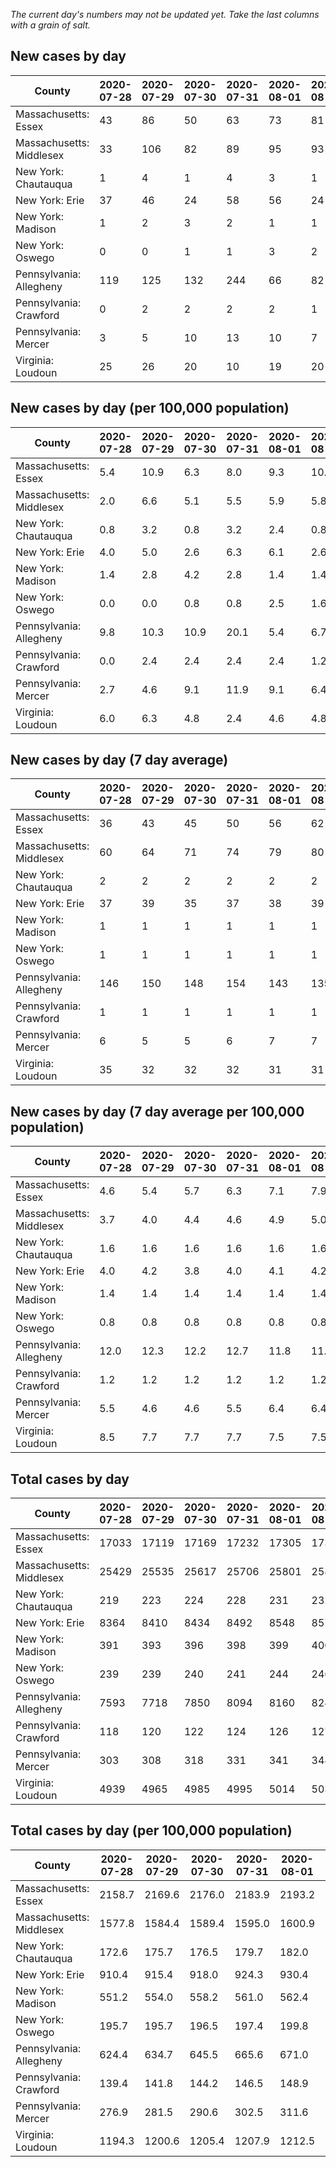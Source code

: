 _The current day's numbers may not be updated yet. Take the last columns with a grain of salt._
## New cases by day

| County | 2020-07-28 | 2020-07-29 | 2020-07-30 | 2020-07-31 | 2020-08-01 | 2020-08-02 | 2020-08-03 |
| --- | --- | --- | --- | --- | --- | --- | --- |
| Massachusetts: Essex | 43 | 86 | 50 | 63 | 73 | 81 |  |
| Massachusetts: Middlesex | 33 | 106 | 82 | 89 | 95 | 93 |  |
| New York: Chautauqua | 1 | 4 | 1 | 4 | 3 | 1 | 2 |
| New York: Erie | 37 | 46 | 24 | 58 | 56 | 24 | 54 |
| New York: Madison | 1 | 2 | 3 | 2 | 1 | 1 | 1 |
| New York: Oswego | 0 | 0 | 1 | 1 | 3 | 2 | 2 |
| Pennsylvania: Allegheny | 119 | 125 | 132 | 244 | 66 | 82 | 68 |
| Pennsylvania: Crawford | 0 | 2 | 2 | 2 | 2 | 1 | 5 |
| Pennsylvania: Mercer | 3 | 5 | 10 | 13 | 10 | 7 | 8 |
| Virginia: Loudoun | 25 | 26 | 20 | 10 | 19 | 20 | 25 |

## New cases by day (per 100,000 population)

| County | 2020-07-28 | 2020-07-29 | 2020-07-30 | 2020-07-31 | 2020-08-01 | 2020-08-02 | 2020-08-03 |
| --- | --- | --- | --- | --- | --- | --- | --- |
| Massachusetts: Essex | 5.4 | 10.9 | 6.3 | 8.0 | 9.3 | 10.3 |  |
| Massachusetts: Middlesex | 2.0 | 6.6 | 5.1 | 5.5 | 5.9 | 5.8 |  |
| New York: Chautauqua | 0.8 | 3.2 | 0.8 | 3.2 | 2.4 | 0.8 | 1.6 |
| New York: Erie | 4.0 | 5.0 | 2.6 | 6.3 | 6.1 | 2.6 | 5.9 |
| New York: Madison | 1.4 | 2.8 | 4.2 | 2.8 | 1.4 | 1.4 | 1.4 |
| New York: Oswego | 0.0 | 0.0 | 0.8 | 0.8 | 2.5 | 1.6 | 1.6 |
| Pennsylvania: Allegheny | 9.8 | 10.3 | 10.9 | 20.1 | 5.4 | 6.7 | 5.6 |
| Pennsylvania: Crawford | 0.0 | 2.4 | 2.4 | 2.4 | 2.4 | 1.2 | 5.9 |
| Pennsylvania: Mercer | 2.7 | 4.6 | 9.1 | 11.9 | 9.1 | 6.4 | 7.3 |
| Virginia: Loudoun | 6.0 | 6.3 | 4.8 | 2.4 | 4.6 | 4.8 | 6.0 |

## New cases by day (7 day average)

| County | 2020-07-28 | 2020-07-29 | 2020-07-30 | 2020-07-31 | 2020-08-01 | 2020-08-02 | 2020-08-03 |
| --- | --- | --- | --- | --- | --- | --- | --- |
| Massachusetts: Essex | 36 | 43 | 45 | 50 | 56 | 62 |  |
| Massachusetts: Middlesex | 60 | 64 | 71 | 74 | 79 | 80 |  |
| New York: Chautauqua | 2 | 2 | 2 | 2 | 2 | 2 | 2 |
| New York: Erie | 37 | 39 | 35 | 37 | 38 | 39 | 43 |
| New York: Madison | 1 | 1 | 1 | 1 | 1 | 1 | 2 |
| New York: Oswego | 1 | 1 | 1 | 1 | 1 | 1 | 1 |
| Pennsylvania: Allegheny | 146 | 150 | 148 | 154 | 143 | 135 | 119 |
| Pennsylvania: Crawford | 1 | 1 | 1 | 1 | 1 | 1 | 2 |
| Pennsylvania: Mercer | 6 | 5 | 5 | 6 | 7 | 7 | 8 |
| Virginia: Loudoun | 35 | 32 | 32 | 32 | 31 | 31 | 21 |

## New cases by day (7 day average per 100,000 population)

| County | 2020-07-28 | 2020-07-29 | 2020-07-30 | 2020-07-31 | 2020-08-01 | 2020-08-02 | 2020-08-03 |
| --- | --- | --- | --- | --- | --- | --- | --- |
| Massachusetts: Essex | 4.6 | 5.4 | 5.7 | 6.3 | 7.1 | 7.9 |  |
| Massachusetts: Middlesex | 3.7 | 4.0 | 4.4 | 4.6 | 4.9 | 5.0 |  |
| New York: Chautauqua | 1.6 | 1.6 | 1.6 | 1.6 | 1.6 | 1.6 | 1.6 |
| New York: Erie | 4.0 | 4.2 | 3.8 | 4.0 | 4.1 | 4.2 | 4.7 |
| New York: Madison | 1.4 | 1.4 | 1.4 | 1.4 | 1.4 | 1.4 | 2.8 |
| New York: Oswego | 0.8 | 0.8 | 0.8 | 0.8 | 0.8 | 0.8 | 0.8 |
| Pennsylvania: Allegheny | 12.0 | 12.3 | 12.2 | 12.7 | 11.8 | 11.1 | 9.8 |
| Pennsylvania: Crawford | 1.2 | 1.2 | 1.2 | 1.2 | 1.2 | 1.2 | 2.4 |
| Pennsylvania: Mercer | 5.5 | 4.6 | 4.6 | 5.5 | 6.4 | 6.4 | 7.3 |
| Virginia: Loudoun | 8.5 | 7.7 | 7.7 | 7.7 | 7.5 | 7.5 | 5.1 |

## Total cases by day

| County | 2020-07-28 | 2020-07-29 | 2020-07-30 | 2020-07-31 | 2020-08-01 | 2020-08-02 | 2020-08-03 |
| --- | --- | --- | --- | --- | --- | --- | --- |
| Massachusetts: Essex | 17033 | 17119 | 17169 | 17232 | 17305 | 17386 |  |
| Massachusetts: Middlesex | 25429 | 25535 | 25617 | 25706 | 25801 | 25894 |  |
| New York: Chautauqua | 219 | 223 | 224 | 228 | 231 | 232 | 234 |
| New York: Erie | 8364 | 8410 | 8434 | 8492 | 8548 | 8572 | 8626 |
| New York: Madison | 391 | 393 | 396 | 398 | 399 | 400 | 401 |
| New York: Oswego | 239 | 239 | 240 | 241 | 244 | 246 | 248 |
| Pennsylvania: Allegheny | 7593 | 7718 | 7850 | 8094 | 8160 | 8242 | 8310 |
| Pennsylvania: Crawford | 118 | 120 | 122 | 124 | 126 | 127 | 132 |
| Pennsylvania: Mercer | 303 | 308 | 318 | 331 | 341 | 348 | 356 |
| Virginia: Loudoun | 4939 | 4965 | 4985 | 4995 | 5014 | 5034 | 5059 |

## Total cases by day (per 100,000 population)

| County | 2020-07-28 | 2020-07-29 | 2020-07-30 | 2020-07-31 | 2020-08-01 | 2020-08-02 | 2020-08-03 |
| --- | --- | --- | --- | --- | --- | --- | --- |
| Massachusetts: Essex | 2158.7 | 2169.6 | 2176.0 | 2183.9 | 2193.2 | 2203.5 |  |
| Massachusetts: Middlesex | 1577.8 | 1584.4 | 1589.4 | 1595.0 | 1600.9 | 1606.6 |  |
| New York: Chautauqua | 172.6 | 175.7 | 176.5 | 179.7 | 182.0 | 182.8 | 184.4 |
| New York: Erie | 910.4 | 915.4 | 918.0 | 924.3 | 930.4 | 933.1 | 938.9 |
| New York: Madison | 551.2 | 554.0 | 558.2 | 561.0 | 562.4 | 563.8 | 565.3 |
| New York: Oswego | 195.7 | 195.7 | 196.5 | 197.4 | 199.8 | 201.5 | 203.1 |
| Pennsylvania: Allegheny | 624.4 | 634.7 | 645.5 | 665.6 | 671.0 | 677.8 | 683.4 |
| Pennsylvania: Crawford | 139.4 | 141.8 | 144.2 | 146.5 | 148.9 | 150.1 | 156.0 |
| Pennsylvania: Mercer | 276.9 | 281.5 | 290.6 | 302.5 | 311.6 | 318.0 | 325.3 |
| Virginia: Loudoun | 1194.3 | 1200.6 | 1205.4 | 1207.9 | 1212.5 | 1217.3 | 1223.3 |
